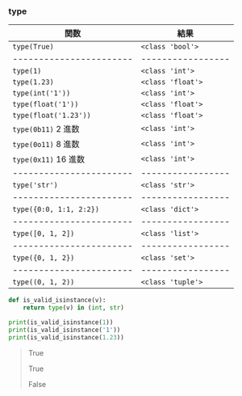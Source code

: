 ### type

| 関数                    | 結果              |
| ----------------------- | ----------------- |
| `type(True)`            | `<class 'bool'>`  |
| ----------------------- | ----------------- |
| `type(1)`               | `<class 'int'>`   |
| `type(1.23)`            | `<class 'float'>` |
| `type(int('1'))`        | `<class 'int'>`   |
| `type(float('1'))`      | `<class 'float'>` |
| `type(float('1.23'))`   | `<class 'float'>` |
| `type(0b11)` 2 進数     | `<class 'int'>`   |
| `type(0o11)` 8 進数     | `<class 'int'>`   |
| `type(0x11)` 16 進数    | `<class 'int'>`   |
| ----------------------- | ----------------- |
| `type('str')`           | `<class 'str'>`   |
| ----------------------- | ----------------- |
| `type({0:0, 1:1, 2:2})` | `<class 'dict'>`  |
| ----------------------- | ----------------- |
| `type([0, 1, 2])`       | `<class 'list'>`  |
| ----------------------- | ----------------- |
| `type({0, 1, 2})`       | `<class 'set'>`   |
| ----------------------- | ----------------- |
| `type((0, 1, 2))`       | `<class 'tuple'>` |

```py
def is_valid_isinstance(v):
    return type(v) in (int, str)

print(is_valid_isinstance(1))
print(is_valid_isinstance('1'))
print(is_valid_isinstance(1.23))
```

> True
>
> True
>
> False
